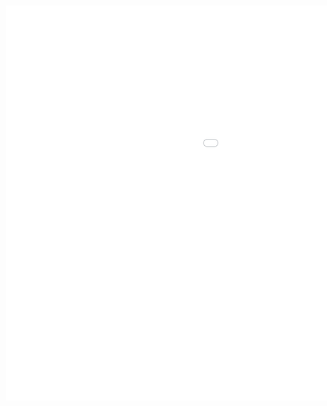 
<iframe src="{{site.baseurl | prepend: site.url}}img/interactiveOnly.html" style="width: 1500px; height: 900px; border: 0px"></iframe>

<!-- <iframe src="{{site.baseurl | prepend: site.url}}img/interactiveOnly.html"></iframe> -->

<!-- <iframe src="{{site.baseurl | prepend: site.url}}img/interactiveOnly.html"></iframe>  -->


<!-- a normal html comment -->
<!-- <iframe src="http://www.javarepl.com/embed.html" style="width: 500px; height: 130px; border: 0px"></iframe>  -->
